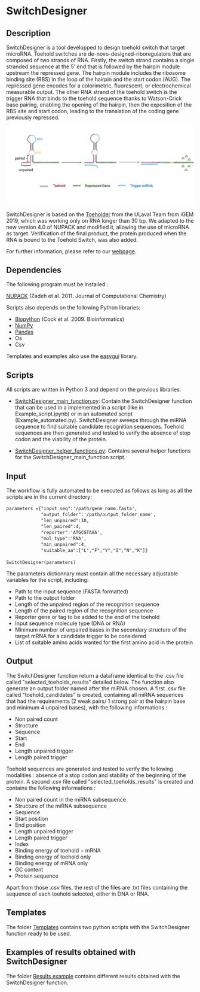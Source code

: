 # SwitchDesigner

## Description

SwitchDesigner is a tool developped to design toehold switch that target microRNA. Toehold switches are de-novo-designed-riboregulators that are  composed  of  two strands  of  RNA. Firstly,  the  switch  strand  contains a single stranded sequence at the 5’ end that is followed by the hairpin module upstream the repressed gene. The hairpin  module  includes  the  ribosome binding site  (RBS) in the loop of the hairpin and the start codon (AUG). The repressed  gene  encodes  for  a  colorimetric,  fluorescent, or  electrochemical  measurable  output.  The  other  RNA strand of the toehold switch is the trigger RNA that binds 
to  the  toehold  sequence  thanks  to  Watson-Crick  base pairing,  enabling  the  opening  of  the  hairpin,  then  the exposition of the RBS site and start codon, leading to the translation of the coding gene previously repressed. 

![](Figures/Design%20principle%20of%20toehold%20switch.jpg)

SwitchDesigner is based on the [Toeholder](https://github.com/igem-ulaval/toeholder) from the ULaval Team from iGEM 2019, which was working only on RNA longer than 30 bp. We adapted to the new version 4.0 of NUPACK and modified it, allowing the use of microRNA as target. Verification of the final product, the protein produced when the RNA is bound to the Toehold Switch, was also added.

For further information, please refer to our [webpage](https://2021.igem.org/Team:UParis_BME).

## Dependencies 

The following program must be installed :

[NUPACK](http://www.nupack.org) (Zadeh et al. 2011. Journal of Computational Chemistry)

Scripts also depends on the following Python libraries:

- [Biopython](https://biopython.org) (Cock et al. 2009. Bioinformatics)
- [NumPy](https://numpy.org)
- [Pandas](https://pandas.pydata.org)
- Os
- Csv 

Templates and examples also use the [easygui](https://easygui.readthedocs.io/en/master/) library.

## Scripts
All scripts are written in Python 3 and depend on the previous libraries.

- [SwitchDesigner_main_function.py](/SwitchDesigner/SwitchDesigner_main_function.py): Contain the SwitchDesigner function that can be used in a implemented in a script (like in Example_script.ipynb) or in an automated script (Example_automated.py). SwitchDesigner sweeps through the miRNA sequence to find suitable candidate recognition sequences. Toehold sequences are then generated and tested to verify the absence of stop codon and the viability of the protein. 

- [SwitchDesigner_helper_functions.py](/SwitchDesigner/SwitchDesigner_helper_functions.py): Contains several helper functions for the SwitchDesigner_main_function script.

## Input

The workflow is fully automated to be executed as follows as long as all the scripts are in the current directory:

```
parameters ={"input_seq":'/path/gene_name.fasta', 
             "output_folder":'/path/output_folder_name',
             "len_unpaired":10,
             "len_paired":4,
             "reporter":'ATGCGTAAA',
             "mol_type":'RNA',
             "min_unpaired":4,
             "suitable_aa":["L","F","Y","I","N","K"]}
             
SwitchDesigner(parameters)             
```

The parameters dictionnary must contain all the necessary adjustable variables for the script, including:
- Path to the input sequence (FASTA formatted)
- Path to the output folder
- Length of the unpaired region of the recognition sequence 
- Length of the paired region of the recognition sequence
- Reporter gene or tag to be added to the end of the toehold
- Input sequence molecule type (DNA or RNA)
- Minimum number of unpaired bases in the secondary structure of the target mRNA for a candidate trigger to be considered
- List of suitable amino acids wanted for the first amino acid in the protein


## Output

The SwitchDesigner function return a dataframe identical to the .csv file called "selected_toeholds_results" detailed below. 
The function also generate an output folder named after the miRNA chosen. A first .csv file called "toehold_candidates" is created, containing all miRNA sequences that had the requirements (2 weak pairs/ 1 strong pair at the hairpin base and minimum 4 unpaired bases), with the following informations : 
- Non paired count
- Structure
- Sequence
- Start
- End	
- Length unpaired trigger	
- Length paired trigger 

Toehold sequences are generated and tested to verify the following modalities : absence of a stop codon and stability of the beginning of the protein. A second .csv file called "selected_toeholds_results" is created and contains the following informations : 
- Non paired count in the miRNA subsequence
- Structure	of the miRNA subsequence
- Sequence	
- Start	position
- End	position
- Length unpaired trigger	
- Length paired trigger	
- Index	
- Binding energy of toehold + mRNA	
- Binding energy of toehold only	
- Binding energy of mRNA only	
- GC content	
- Protein sequence 

Apart from those .csv files, the rest of the files are .txt files containing the sequence of each toehold selected, either in DNA or RNA.

## Templates

The folder [Templates](/Templates) contains two python scripts with the SwitchDesigner function ready to be used.

## Examples of results obtained with SwitchDesigner

The folder [Results example](/Results%20example) contains different results obtained with the SwitchDesigner function.

